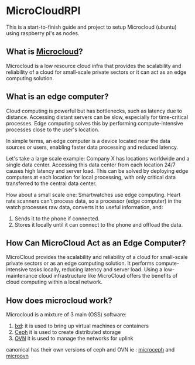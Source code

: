 # MicroCloudRPI
This is a start-to-finish guide and project to setup Microcloud (ubuntu) using raspberry pi's as nodes.

## What is [Microcloud](https://canonical-microcloud.readthedocs-hosted.com/en/latest/)?

Microcloud is a low resource cloud infra that provides the scalability and reliability of a cloud
for small-scale private sectors or it can act as an edge computing solution.

## What is an edge computer?

Cloud computing is powerful but has bottlenecks, such as latency due to distance. Accessing distant servers can be slow, especially for time-critical processes. Edge computing solves this by performing compute-intensive processes close to the user's location.

In simple terms, an edge computer is a device located near the data sources or users, enabling faster data processing and reduced latency.

Let's take a large scale example:
Company X has locations worldwide and a single data center. Accessing this data center from each location 24/7 causes high latency and server load. This can be solved by deploying edge computers at each location for local processing, with only critical data transferred to the central data center.

How about a small scale one:
Smartwatches use edge computing. Heart rate scanners can't process data, so a processor (edge computer) in the watch processes raw data, converts it to useful information, and:

1. Sends it to the phone if connected.
2. Stores it locally until it can connect to the phone and offload the data.

## How Can MicroCloud Act as an Edge Computer?

MicroCloud provides the scalability and reliability of a cloud for small-scale private sectors or as an edge computing solution. It performs compute-intensive tasks locally, reducing latency and server load. Using a low-maintenance cloud infrastructure like MicroCloud offers the benefits of cloud computing within a local network.

## How does microcloud work?

Microcloud is a mixture of 3 main (OSS) software:

1. [lxd](https://documentation.ubuntu.com/lxd/en/latest/explanation/lxd_lxc/): it is used to bring up virtual machines or containers
2. [Ceph](https://docs.ceph.com/en/reef/start/intro/) it is used to create distributed storage
3. [OVN](https://docs.ovn.org/en/latest/) it is used to manage the networks for uplink

canonical has their own versions of ceph and OVN ie : [microceph](https://canonical-microceph.readthedocs-hosted.com/en/reef-stable/) and [microovn](https://canonical-microovn.readthedocs-hosted.com/en/latest/)

